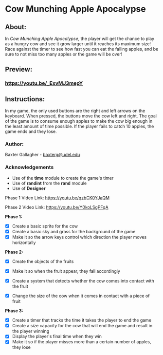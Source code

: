 # Cow Munching Apple Apocalypse

## About:
In *Cow Munching Apple Apocalypse*, the player will get the chance to play as a hungry
cow and see it grow larger until it reaches its maximum size! Race against the timer to
see how fast you can eat the falling apples, and be sure to not miss too many apples or 
the game will be over!

## Preview:
### https://youtu.be/_ExvMJ3mepY

## Instructions:
In my game, the only used buttons are the right
and left arrows on the keyboard. When pressed,
the buttons move the cow left and right. The goal
of the game is to consume enough apples to make the
cow big enough in the least amount of time possible.
If the player fails to catch 10 apples, the game ends
and they lose. 

### Author:
Baxter Gallagher - baxterg@udel.edu

### Acknowledgements
- Use of the **time** module to create the game's timer
- Use of **randint** from the **rand** module
- Use of **Designer**



Phase 1 Video Link: https://youtu.be/qzbCK0YJaQM

Phase 2 Video Link: https://youtu.be/Y0koLSgPFqA



**Phase 1:**
- [X] Create a basic sprite for the cow
- [X] Create a basic sky and grass for the background of the game
- [X] Make it so the arrow keys control which direction the player moves horizontally

**Phase 2:**
- [X] Create the objects of the fruits
- [X] Make it so when the fruit appear, they fall accordingly
- [X] Create a system that detects whether the cow comes into contact with the fruit
- [X] Change the size of the cow when it comes in contact with a piece of fruit


**Phase 3:**
- [X] Create a timer that tracks the time it takes the player to end the game
- [X] Create a size capacity for the cow that will end the game and result in the player winning
- [X] Display the player's final time when they win
- [X] Make it so if the player misses more than a certain number of apples, they lose
